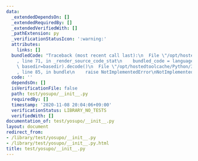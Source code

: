 ```yaml
---
data:
  _extendedDependsOn: []
  _extendedRequiredBy: []
  _extendedVerifiedWith: []
  _pathExtension: py
  _verificationStatusIcon: ':warning:'
  attributes:
    links: []
  bundledCode: "Traceback (most recent call last):\n  File \"/opt/hostedtoolcache/Python/3.9.0/x64/lib/python3.9/site-packages/onlinejudge_verify/documentation/build.py\"\
    , line 71, in _render_source_code_stat\n    bundled_code = language.bundle(stat.path,\
    \ basedir=basedir).decode()\n  File \"/opt/hostedtoolcache/Python/3.9.0/x64/lib/python3.9/site-packages/onlinejudge_verify/languages/python.py\"\
    , line 85, in bundle\n    raise NotImplementedError\nNotImplementedError\n"
  code: ''
  dependsOn: []
  isVerificationFile: false
  path: test/yosupo/__init__.py
  requiredBy: []
  timestamp: '2020-11-08 20:04:06+09:00'
  verificationStatus: LIBRARY_NO_TESTS
  verifiedWith: []
documentation_of: test/yosupo/__init__.py
layout: document
redirect_from:
- /library/test/yosupo/__init__.py
- /library/test/yosupo/__init__.py.html
title: test/yosupo/__init__.py
---
```

